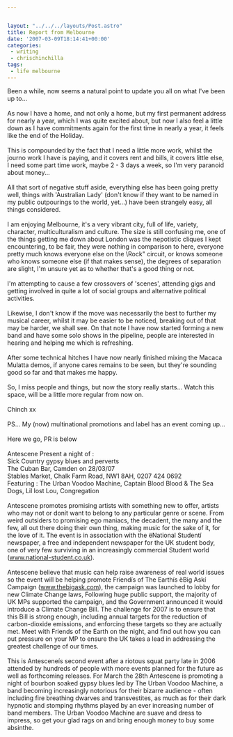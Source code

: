 ```yaml
---


layout: "../../../layouts/Post.astro"
title: Report from Melbourne
date: '2007-03-09T18:14:41+00:00'
categories:
 - writing
 - chrischinchilla
tags:
 - life melbourne
---
```


Been a while, now seems a natural point to update you all on what I've been up to...<br><br>As now I have a home, and not only a home, but my first permanent address for nearly a year, which I was quite excited about, but now I also feel a little down as I have commitments again for the first time in nearly a year, it feels like the end of the Holiday.<br><br>This is compounded by the fact that I need a little more work, whilst the journo work I have is paying, and it covers rent and bills, it covers little else, I need some part time work, maybe 2 - 3 days a week, so I'm very paranoid about money...<br><br>All that sort of negative stuff aside, everything else has been going pretty well, things with 'Australian Lady' (don't know if they want to be named in my public outpourings to the world, yet...) have been strangely easy, all things considered.<br><br>I am enjoying Melbourne, it's a very vibrant city, full of life, variety, character, multiculturalism and culture. The size is still confusing me, one of the things getting me down about London was the nepotistic cliques I kept encountering, to be fair, they were nothing in comparison to here, everyone pretty much knows everyone else on the \Rock\" circuit, or knows someone who knows someone else (if that makes sense), the degrees of separation are slight, I'm unsure yet as to whether that's a good thing or not.<br><br>I'm attempting to cause a few crossovers of 'scenes', attending gigs and getting involved in quite a lot of social groups and alternative political activities.<br><br>Likewise, I don't know if the move was necessarily the best to further my musical career, whilst it may be easier to be noticed, breaking out of that may be harder, we shall see. On that note I have now started forming a new band and have some solo shows in the pipeline, people are interested in hearing and helping me which is refreshing.<br><br>After some technical hitches I have now nearly finished mixing the Macaca Mulatta demos, if anyone cares remains to be seen, but they're sounding good so far and that makes me happy.<br><br>So, I miss people and things, but now the story really starts... Watch this space, will be a little more regular from now on.<br><br>Chinch xx<br><br>PS... My (now) multinational promotions and label has an event coming up...<br><br>Here we go, PR is below<br><br>Antescene Present a night of :<br>Sick Country gypsy blues and perverts<br>The Cuban Bar, Camden on 28/03/07<br>Stables Market, Chalk Farm Road, NW1 8AH, 0207 424 0692<br>Featuring : The Urban Voodoo Machine, Captain Blood Blood & The Sea Dogs, Lil lost Lou, Congregation<br><br>Antescene promotes promising artists with something new to offer, artists who may not or donít want to belong to any particular genre or scene. From weird outsiders to promising ego maniacs, the decadent, the many and the few, all out there doing their own thing, making music for the sake of it, for the love of it. The event is in association with the ëNational Studentí newspaper, a free and independent newspaper for the UK student body, one of very few surviving in an increasingly commercial Student world (www.national-student.co.uk).<br><br>Antescene believe that music can help raise awareness of real world issues so the event will be helping promote Friendís of The Earthís ëBig Askí Campaign (www.thebigask.com), the campaign was launched to lobby for new Climate Change laws, Following huge public support, the majority of UK MPs supported the campaign, and the Government announced it would introduce a Climate Change Bill. The challenge for 2007 is to ensure that this Bill is strong enough, including annual targets for the reduction of carbon-dioxide emissions, and enforcing these targets so they are actually met. Meet with Friends of the Earth on the night, and find out how you can put pressure on your MP to ensure the UK takes a lead in addressing the greatest challenge of our times.<br><br>This is Antesceneís second event after a riotous squat party late in 2006 attended by hundreds of people with more events planned for the future as well as forthcoming releases. For March the 28th Antescene is promoting a night of bourbon soaked gypsy blues led by The Urban Voodoo Machine, a band becoming increasingly notorious for their bizarre audience - often including fire breathing dwarves and transvestites, as much as for their dark hypnotic and stomping rhythms played by an ever increasing number of band members. The Urban Voodoo Machine are suave and dress to impress, so get your glad rags on and bring enough money to buy some absinthe.
